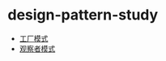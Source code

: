 # design-pattern-study
* [工厂模式](https://github.com/jin-90/design-pattern-study/blob/master/factory)
* [观察者模式](https://github.com/jin-90/design-pattern-study/tree/master/observer)

